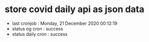# store covid daily api as json data

- last cronjob : Monday, 21 December 2020 00:12:19
- status og cron : success
- status daily cron : success
      
      